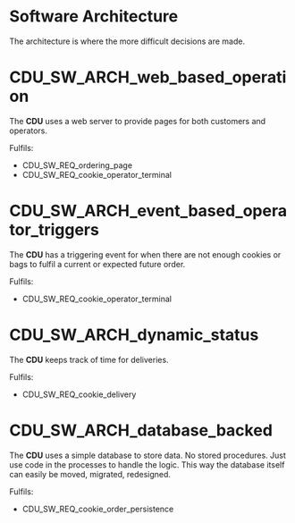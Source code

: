 # Software Architecture

The architecture is where the more difficult decisions are made.

# CDU_SW_ARCH_web_based_operation

The **CDU** uses a web server to provide pages for both customers and operators.

Fulfils:

- CDU_SW_REQ_ordering_page
- CDU_SW_REQ_cookie_operator_terminal

# CDU_SW_ARCH_event_based_operator_triggers

The **CDU** has a triggering event for when there are not enough cookies or
bags to fulfil a current or expected future order.

Fulfils:

- CDU_SW_REQ_cookie_operator_terminal

# CDU_SW_ARCH_dynamic_status

The **CDU** keeps track of time for deliveries.

Fulfils:

- CDU_SW_REQ_cookie_delivery

# CDU_SW_ARCH_database_backed

The **CDU** uses a simple database to store data. No stored procedures. Just
use code in the processes to handle the logic. This way the database itself can
easily be moved, migrated, redesigned.

Fulfils:

- CDU_SW_REQ_cookie_order_persistence
